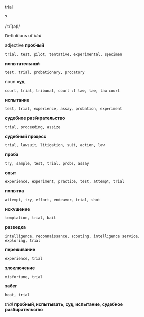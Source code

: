trial

?

/ˈtrī(ə)l/

Definitions of _trial_

adjective
**пробный**

    trial, test, pilot, tentative, experimental, specimen
**испытательный**

    test, trial, probationary, probatory

noun
**суд**

    court, trial, tribunal, court of law, law, law court
**испытание**

    test, trial, experience, assay, probation, experiment
**судебное разбирательство**

    trial, proceeding, assize
**судебный процесс**

    trial, lawsuit, litigation, suit, action, law
**проба**

    try, sample, test, trial, probe, assay
**опыт**

    experience, experiment, practice, test, attempt, trial
**попытка**

    attempt, try, effort, endeavor, trial, shot
**искушение**

    temptation, trial, bait
**разведка**

    intelligence, reconnaissance, scouting, intelligence service, exploring, trial
**переживание**

    experience, trial
**злоключение**

    misfortune, trial
**забег**

    heat, trial

_trial_
**пробный**, **испытывать**, **суд**, **испытание**, **судебное разбирательство**